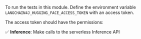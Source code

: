To run the tests in this module. Define the environment variable `LANGCHAIN4J_HUGGING_FACE_ACCESS_TOKEN` with an access token.

The access token should have the permissions:

✅ **Inference**: Make calls to the serverless Inference API
